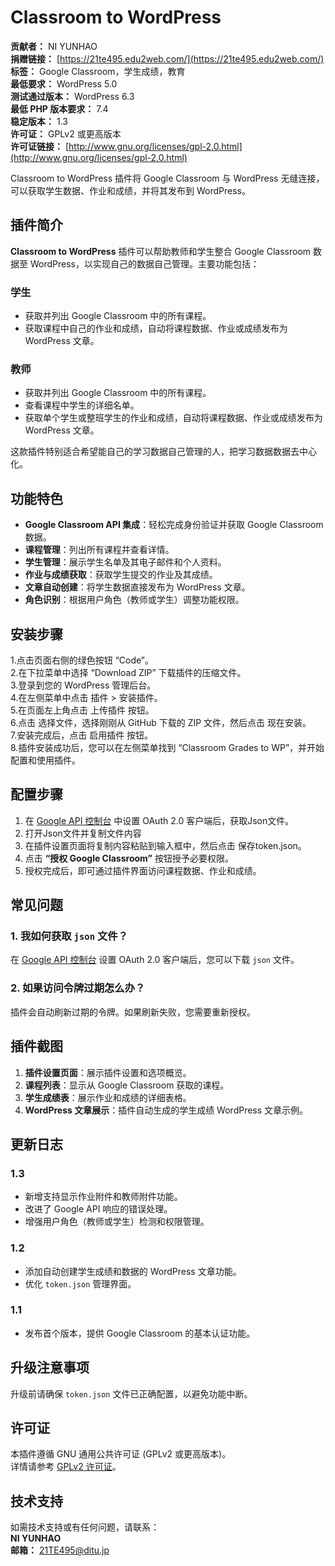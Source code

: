 # Classroom to WordPress

**贡献者：** NI YUNHAO  
**捐赠链接：** [https://21te495.edu2web.com/](https://21te495.edu2web.com/)   
**标签：** Google Classroom，学生成绩，教育  
**最低要求：** WordPress 5.0  
**测试通过版本：** WordPress 6.3  
**最低 PHP 版本要求：** 7.4  
**稳定版本：** 1.3  
**许可证：** GPLv2 或更高版本  
**许可证链接：** [http://www.gnu.org/licenses/gpl-2.0.html](http://www.gnu.org/licenses/gpl-2.0.html)  

Classroom to WordPress 插件将 Google Classroom 与 WordPress 无缝连接，可以获取学生数据、作业和成绩，并将其发布到 WordPress。

## 插件简介

**Classroom to WordPress** 插件可以帮助教师和学生整合 Google Classroom 数据至 WordPress，以实现自己的数据自己管理。主要功能包括：

### 学生

- 获取并列出 Google Classroom 中的所有课程。
- 获取课程中自己的作业和成绩，自动将课程数据、作业或成绩发布为 WordPress 文章。

### 教师

- 获取并列出 Google Classroom 中的所有课程。
- 查看课程中学生的详细名单。
- 获取单个学生或整班学生的作业和成绩，自动将课程数据、作业或成绩发布为 WordPress 文章。

这款插件特别适合希望能自己的学习数据自己管理的人，把学习数据数据去中心化。

## 功能特色

- **Google Classroom API 集成**：轻松完成身份验证并获取 Google Classroom 数据。
- **课程管理**：列出所有课程并查看详情。
- **学生管理**：展示学生名单及其电子邮件和个人资料。
- **作业与成绩获取**：获取学生提交的作业及其成绩。
- **文章自动创建**：将学生数据直接发布为 WordPress 文章。
- **角色识别**：根据用户角色（教师或学生）调整功能权限。

## 安装步骤

1.点击页面右侧的绿色按钮 “Code”。  
2.在下拉菜单中选择 “Download ZIP” 下载插件的压缩文件。  
3.登录到您的 WordPress 管理后台。  
4.在左侧菜单中点击 插件 > 安装插件。  
5.在页面左上角点击 上传插件 按钮。  
6.点击 选择文件，选择刚刚从 GitHub 下载的 ZIP 文件，然后点击 现在安装。  
7.安装完成后，点击 启用插件 按钮。  
8.插件安装成功后，您可以在左侧菜单找到 “Classroom Grades to WP”，并开始配置和使用插件。  

## 配置步骤

1. 在 [Google API 控制台](https://console.cloud.google.com/) 中设置 OAuth 2.0 客户端后，获取Json文件。
2. 打开Json文件并复制文件内容
3. 在插件设置页面将复制内容粘贴到输入框中，然后点击 保存token.json。
4. 点击 **“授权 Google Classroom”** 按钮授予必要权限。
5. 授权完成后，即可通过插件界面访问课程数据、作业和成绩。

## 常见问题

### 1. 我如何获取 `json` 文件？
在 [Google API 控制台](https://console.cloud.google.com/) 设置 OAuth 2.0 客户端后，您可以下载 `json` 文件。

### 2. 如果访问令牌过期怎么办？
插件会自动刷新过期的令牌。如果刷新失败，您需要重新授权。

## 插件截图

1. **插件设置页面**：展示插件设置和选项概览。
2. **课程列表**：显示从 Google Classroom 获取的课程。
3. **学生成绩表**：展示作业和成绩的详细表格。
4. **WordPress 文章展示**：插件自动生成的学生成绩 WordPress 文章示例。

## 更新日志

### 1.3
- 新增支持显示作业附件和教师附件功能。
- 改进了 Google API 响应的错误处理。
- 增强用户角色（教师或学生）检测和权限管理。

### 1.2
- 添加自动创建学生成绩和数据的 WordPress 文章功能。
- 优化 `token.json` 管理界面。

### 1.1
- 发布首个版本，提供 Google Classroom 的基本认证功能。

## 升级注意事项

升级前请确保 `token.json` 文件已正确配置，以避免功能中断。

## 许可证

本插件遵循 GNU 通用公共许可证 (GPLv2 或更高版本)。  
详情请参考 [GPLv2 许可证](http://www.gnu.org/licenses/gpl-2.0.html)。

## 技术支持

如需技术支持或有任何问题，请联系：  
**NI YUNHAO**  
**邮箱：** 21TE495@ditu.jp
